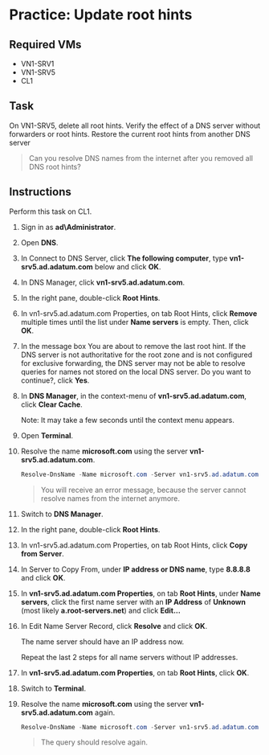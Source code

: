 # Practice: Update root hints

## Required VMs

* VN1-SRV1
* VN1-SRV5
* CL1

## Task

On VN1-SRV5, delete all root hints. Verify the effect of a DNS server without forwarders or root hints. Restore the current root hints from another DNS server

> Can you resolve DNS names from the internet after you removed all DNS root hints?

## Instructions

Perform this task on CL1.

1. Sign in as **ad\Administrator**.
1. Open **DNS**.
1. In Connect to DNS Server, click **The following computer**, type **vn1-srv5.ad.adatum.com** below and click **OK**.
1. In DNS Manager, click **vn1-srv5.ad.adatum.com**.
1. In the right pane, double-click **Root Hints**.
1. In vn1-srv5.ad.adatum.com Properties, on tab Root Hints, click **Remove** multiple times until the list under **Name servers** is empty. Then, click **OK**.
1. In the message box You are about to remove the last root hint. If the DNS server is not authoritative for the root zone and is not configured for exclusive forwarding, the DNS server may not be able to resolve queries for names not stored on the local DNS server. Do you want to continue?, click **Yes**.
1. In **DNS Manager**, in the context-menu of **vn1-srv5.ad.adatum.com**, click **Clear Cache**.

    Note: It may take a few seconds until the context menu appears.

1. Open **Terminal**.
1. Resolve the name **microsoft.com** using the server **vn1-srv5.ad.adatum.com**.

    ````powershell
    Resolve-DnsName -Name microsoft.com -Server vn1-srv5.ad.adatum.com
    ````

    > You will receive an error message, because the server cannot resolve names from the internet anymore.

1. Switch to **DNS Manager**.
1. In the right pane, double-click **Root Hints**.
1. In vn1-srv5.ad.adatum.com Properties, on tab Root Hints, click **Copy from Server**.
1. In Server to Copy From, under **IP address or DNS name**, type **8.8.8.8** and click **OK**.
1. In **vn1-srv5.ad.adatum.com Properties**, on tab **Root Hints**, under **Name servers**, click the first name server with an **IP Address** of **Unknown** (most likely **a.root-servers.net**) and click **Edit...**
1. In Edit Name Server Record, click **Resolve** and click **OK**.

    The name server should have an IP address now.

    Repeat the last 2 steps for all name servers without IP addresses.

1. In **vn1-srv5.ad.adatum.com Properties**, on tab **Root Hints**, click **OK**.
1. Switch to **Terminal**.
1. Resolve the name **microsoft.com** using the server **vn1-srv5.ad.adatum.com** again.

    ````powershell
    Resolve-DnsName -Name microsoft.com -Server vn1-srv5.ad.adatum.com
    ````

    > The query should resolve again.
